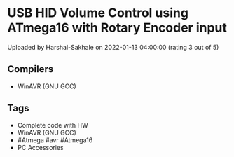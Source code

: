 # USB HID Volume Control using ATmega16 with Rotary Encoder input

Uploaded by Harshal-Sakhale on 2022-01-13 04:00:00 (rating 3 out of 5)

## Compilers

- WinAVR (GNU GCC)

## Tags

- Complete code with HW
- WinAVR (GNU GCC)
- #Atmega #avr #Atmega16
- PC Accessories
